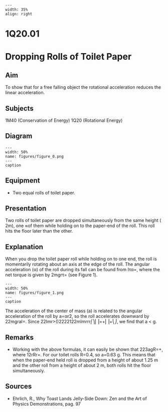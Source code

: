 
```{figure} /figures/busy.png
---
width: 35%
align: right
```
# 1Q20.01 
  # Dropping Rolls of Toilet Paper 
    
  
## Aim   
 To show that for a free falling object the rotational acceleration reduces the linear acceleration.    
  
## Subjects   
 1M40 (Conservation of Energy) 1Q20 (Rotational Energy)   
  
## Diagram   
   
```{figure} figures/figure_0.png  
---  
width: 50%  
name: figures/figure_0.png  
---  
caption  
``` 
     
  
## Equipment   
 
 *  Two equal rolls of toilet paper.
     
  
## Presentation   
 Two rolls of toilet paper are dropped simultaneously from the same height ( 2m), one ≈of them while holding on to the paper-end of the roll. This roll hits the floor later than the other.    
  
## Explanation   
 When you drop the toilet paper roll while holding on to one end, the roll is momentarily rotating about an axis at the edge of the roll. The angular acceleration (α) of the roll during its fall can be found from Iτα=, where the net torque is given by 2mgrτ= (see Figure 1).   
```{figure} figures/figure_1.png  
---  
width: 50%  
name: figures/figure_1.png  
---  
caption  
``` 
 The acceleration of the center of mass (a) is related to the angular acceleration of the roll by a=αr2, so the roll accelerates downward by 22mgraI=. Since 22Imr>()2222122mImrrr⎛⎞⎜⎟=+⎜⎟+⎝⎠, we find that a < g.    
  
## Remarks   
 
 *  Working with the above formulas, it can easily be shown that 223agR=+, where 12rRr=. For our toilet rolls R=0.4, so a=0.63 g. This means that when the paper-end held roll is dropped from a height of about 1.25 m and the other roll from a height of about 2 m, both rolls hit the floor simultaneously.
   
  
## Sources   
 
 *  Ehrlich, R., Why Toast Lands Jelly-Side Down: Zen and the Art of Physics Demonstrations, pag. 97
  